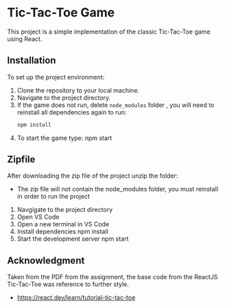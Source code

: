 # Tic-Tac-Toe Game

This project is a simple implementation of the classic Tic-Tac-Toe game using React.

## Installation 

To set up the project environment:

1. Clone the repository to your local machine.
2. Navigate to the project directory.
3. If the game does not run, delete `node_modules` folder , you will need to reinstall all dependencies again to run:
   ```bash
   npm install
4. To start the game type: 
    npm start

## Zipfile
After downloading the zip file of the project unzip the folder:

* The zip file will not contain the node_modules folder, you must reinstall in order to run the project

1. Navgigate to the project directory
2. Open VS Code
3. Open a new terminal in VS Code
4. Install dependencies
    npm install
5. Start the development server
    npm start

## Acknowledgment
Taken from the PDF from the assignment, the base code from the ReactJS Tic-Tac-Toe was reference to further style.
* https://react.dev/learn/tutorial-tic-tac-toe
